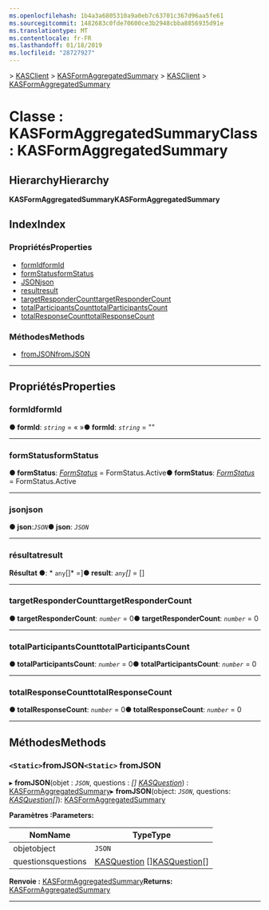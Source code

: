 ```yaml
---
ms.openlocfilehash: 1b4a3a6805310a9a0eb7c63701c367d96aa5fe61
ms.sourcegitcommit: 1482683c0fde70600ce3b2948cbba8856935d91e
ms.translationtype: MT
ms.contentlocale: fr-FR
ms.lasthandoff: 01/18/2019
ms.locfileid: "28727927"
---
```

<span data-ttu-id="bab4c-101">[](../README.md) > [KASClient](../modules/kasclient.md) > [KASFormAggregatedSummary](../classes/kasclient.kasformaggregatedsummary.md)</span><span class="sxs-lookup"><span data-stu-id="bab4c-101">[](../README.md) > [KASClient](../modules/kasclient.md) > [KASFormAggregatedSummary](../classes/kasclient.kasformaggregatedsummary.md)</span></span>

# <a name="class-kasformaggregatedsummary"></a><span data-ttu-id="bab4c-102">Classe : KASFormAggregatedSummary</span><span class="sxs-lookup"><span data-stu-id="bab4c-102">Class: KASFormAggregatedSummary</span></span>

## <a name="hierarchy"></a><span data-ttu-id="bab4c-103">Hierarchy</span><span class="sxs-lookup"><span data-stu-id="bab4c-103">Hierarchy</span></span>

<span data-ttu-id="bab4c-104">**KASFormAggregatedSummary**</span><span class="sxs-lookup"><span data-stu-id="bab4c-104">**KASFormAggregatedSummary**</span></span>

## <a name="index"></a><span data-ttu-id="bab4c-105">Index</span><span class="sxs-lookup"><span data-stu-id="bab4c-105">Index</span></span>

### <a name="properties"></a><span data-ttu-id="bab4c-106">Propriétés</span><span class="sxs-lookup"><span data-stu-id="bab4c-106">Properties</span></span>

* [<span data-ttu-id="bab4c-107">formId</span><span class="sxs-lookup"><span data-stu-id="bab4c-107">formId</span></span>](kasclient.kasformaggregatedsummary.md#formid)
* [<span data-ttu-id="bab4c-108">formStatus</span><span class="sxs-lookup"><span data-stu-id="bab4c-108">formStatus</span></span>](kasclient.kasformaggregatedsummary.md#formstatus)
* [<span data-ttu-id="bab4c-109">JSON</span><span class="sxs-lookup"><span data-stu-id="bab4c-109">json</span></span>](kasclient.kasformaggregatedsummary.md#json)
* [<span data-ttu-id="bab4c-110">result</span><span class="sxs-lookup"><span data-stu-id="bab4c-110">result</span></span>](kasclient.kasformaggregatedsummary.md#result)
* [<span data-ttu-id="bab4c-111">targetResponderCount</span><span class="sxs-lookup"><span data-stu-id="bab4c-111">targetResponderCount</span></span>](kasclient.kasformaggregatedsummary.md#targetrespondercount)
* [<span data-ttu-id="bab4c-112">totalParticipantsCount</span><span class="sxs-lookup"><span data-stu-id="bab4c-112">totalParticipantsCount</span></span>](kasclient.kasformaggregatedsummary.md#totalparticipantscount)
* [<span data-ttu-id="bab4c-113">totalResponseCount</span><span class="sxs-lookup"><span data-stu-id="bab4c-113">totalResponseCount</span></span>](kasclient.kasformaggregatedsummary.md#totalresponsecount)
### <a name="methods"></a><span data-ttu-id="bab4c-114">Méthodes</span><span class="sxs-lookup"><span data-stu-id="bab4c-114">Methods</span></span>

* [<span data-ttu-id="bab4c-115">fromJSON</span><span class="sxs-lookup"><span data-stu-id="bab4c-115">fromJSON</span></span>](kasclient.kasformaggregatedsummary.md#fromjson)

---

## <a name="properties"></a><span data-ttu-id="bab4c-116">Propriétés</span><span class="sxs-lookup"><span data-stu-id="bab4c-116">Properties</span></span>

<a id="formid"></a>

###  <a name="formid"></a><span data-ttu-id="bab4c-117">formId</span><span class="sxs-lookup"><span data-stu-id="bab4c-117">formId</span></span>

<span data-ttu-id="bab4c-118">**● formId**: *`string`* = « »</span><span class="sxs-lookup"><span data-stu-id="bab4c-118">**● formId**: *`string`* = ""</span></span>

___

<a id="formstatus"></a>

###  <a name="formstatus"></a><span data-ttu-id="bab4c-119">formStatus</span><span class="sxs-lookup"><span data-stu-id="bab4c-119">formStatus</span></span>

<span data-ttu-id="bab4c-120">**● formStatus**: *[FormStatus](../enums/kasclient.formstatus.md)* = FormStatus.Active</span><span class="sxs-lookup"><span data-stu-id="bab4c-120">**● formStatus**: *[FormStatus](../enums/kasclient.formstatus.md)* =  FormStatus.Active</span></span>

___

<a id="json"></a>

###  <a name="json"></a><span data-ttu-id="bab4c-121">json</span><span class="sxs-lookup"><span data-stu-id="bab4c-121">json</span></span>

<span data-ttu-id="bab4c-122">**● json**:*`JSON`*</span><span class="sxs-lookup"><span data-stu-id="bab4c-122">**● json**: *`JSON`*</span></span>

___

<a id="result"></a>

###  <a name="result"></a><span data-ttu-id="bab4c-123">résultat</span><span class="sxs-lookup"><span data-stu-id="bab4c-123">result</span></span>

<span data-ttu-id="bab4c-124">**Résultat ●**: \* `any`[]\* =]</span><span class="sxs-lookup"><span data-stu-id="bab4c-124">**● result**: *`any`[]* =  []</span></span>

___

<a id="targetrespondercount"></a>

###  <a name="targetrespondercount"></a><span data-ttu-id="bab4c-125">targetResponderCount</span><span class="sxs-lookup"><span data-stu-id="bab4c-125">targetResponderCount</span></span>

<span data-ttu-id="bab4c-126">**● targetResponderCount**: *`number`* = 0</span><span class="sxs-lookup"><span data-stu-id="bab4c-126">**● targetResponderCount**: *`number`* = 0</span></span>

___

<a id="totalparticipantscount"></a>

###  <a name="totalparticipantscount"></a><span data-ttu-id="bab4c-127">totalParticipantsCount</span><span class="sxs-lookup"><span data-stu-id="bab4c-127">totalParticipantsCount</span></span>

<span data-ttu-id="bab4c-128">**● totalParticipantsCount**: *`number`* = 0</span><span class="sxs-lookup"><span data-stu-id="bab4c-128">**● totalParticipantsCount**: *`number`* = 0</span></span>

___

<a id="totalresponsecount"></a>

###  <a name="totalresponsecount"></a><span data-ttu-id="bab4c-129">totalResponseCount</span><span class="sxs-lookup"><span data-stu-id="bab4c-129">totalResponseCount</span></span>

<span data-ttu-id="bab4c-130">**● totalResponseCount**: *`number`* = 0</span><span class="sxs-lookup"><span data-stu-id="bab4c-130">**● totalResponseCount**: *`number`* = 0</span></span>

___

## <a name="methods"></a><span data-ttu-id="bab4c-131">Méthodes</span><span class="sxs-lookup"><span data-stu-id="bab4c-131">Methods</span></span>

<a id="fromjson"></a>

### <a name="static-fromjson"></a><span data-ttu-id="bab4c-132">`<Static>`fromJSON</span><span class="sxs-lookup"><span data-stu-id="bab4c-132">`<Static>` fromJSON</span></span>

<span data-ttu-id="bab4c-133">▸ **fromJSON**(objet : *`JSON`*, questions : *[] [KASQuestion](kasclient.kasquestion.md)*) : [KASFormAggregatedSummary](kasclient.kasformaggregatedsummary.md)</span><span class="sxs-lookup"><span data-stu-id="bab4c-133">▸ **fromJSON**(object: *`JSON`*, questions: *[KASQuestion](kasclient.kasquestion.md)[]*): [KASFormAggregatedSummary](kasclient.kasformaggregatedsummary.md)</span></span>

<span data-ttu-id="bab4c-134">**Paramètres :**</span><span class="sxs-lookup"><span data-stu-id="bab4c-134">**Parameters:**</span></span>

| <span data-ttu-id="bab4c-135">Nom</span><span class="sxs-lookup"><span data-stu-id="bab4c-135">Name</span></span> | <span data-ttu-id="bab4c-136">Type</span><span class="sxs-lookup"><span data-stu-id="bab4c-136">Type</span></span> |
| ------ | ------ |
| <span data-ttu-id="bab4c-137">objet</span><span class="sxs-lookup"><span data-stu-id="bab4c-137">object</span></span> | `JSON` |
| <span data-ttu-id="bab4c-138">questions</span><span class="sxs-lookup"><span data-stu-id="bab4c-138">questions</span></span> | <span data-ttu-id="bab4c-139">[KASQuestion](kasclient.kasquestion.md) []</span><span class="sxs-lookup"><span data-stu-id="bab4c-139">[KASQuestion](kasclient.kasquestion.md)[]</span></span> |

<span data-ttu-id="bab4c-140">**Renvoie :** [KASFormAggregatedSummary](kasclient.kasformaggregatedsummary.md)</span><span class="sxs-lookup"><span data-stu-id="bab4c-140">**Returns:** [KASFormAggregatedSummary](kasclient.kasformaggregatedsummary.md)</span></span>

___

